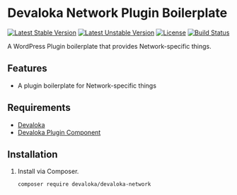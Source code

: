 # Devaloka Network Plugin Boilerplate

[![Latest Stable Version][stable-image]][stable-url]
[![Latest Unstable Version][unstable-image]][unstable-url]
[![License][license-image]][license-url]
[![Build Status][travis-image]][travis-url]

A WordPress Plugin boilerplate that provides Network-specific things.

## Features

*   A plugin boilerplate for Network-specific things

## Requirements

*   [Devaloka](https://github.com/devaloka/devaloka)
*   [Devaloka Plugin Component](https://github.com/devaloka/devaloka-plugin)

## Installation

1.  Install via Composer.

    ```sh
    composer require devaloka/devaloka-network
    ```

[stable-image]: https://poser.pugx.org/devaloka/devaloka-network/v/stable
[stable-url]: https://packagist.org/packages/devaloka/devaloka-network

[unstable-image]: https://poser.pugx.org/devaloka/devaloka-network/v/unstable
[unstable-url]: https://packagist.org/packages/devaloka/devaloka-network

[license-image]: https://poser.pugx.org/devaloka/devaloka-network/license
[license-url]: https://packagist.org/packages/devaloka/devaloka-network

[travis-image]: https://travis-ci.org/devaloka/devaloka-network.svg?branch=master
[travis-url]: https://travis-ci.org/devaloka/devaloka-network
